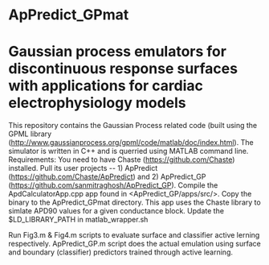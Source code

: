 # ApPredict_GPmat
# Gaussian process emulators for discontinuous response surfaces with applications for cardiac electrophysiology models
This repository contains the Gaussian Process related code (built using the GPML library (http://www.gaussianprocess.org/gpml/code/matlab/doc/index.html). The simulator is written in C++ and is querried using MATLAB command line.
Requirements: You need to have Chaste (https://github.com/Chaste) installed. Pull its user projects -- 1) ApPredict (https://github.com/Chaste/ApPredict) and 2) ApPredict_GP (https://github.com/sanmitraghosh/ApPredict_GP).
Compile the ApdCalculatorApp.cpp app found in <ApPredict_GP/apps/src/>. Copy the binary to the ApPredict_GPmat directory. This app uses the Chaste library to simlate APD90 values for a given conductance block.
Update the $LD_LIBRARY_PATH in matlab_wrapper.sh

Run Fig3.m & Fig4.m scripts to evaluate surface and classifier active lerning respectively. 
ApPredict_GP.m script does the actual emulation using surface and boundary (classifier) predictors trained through active learning.

